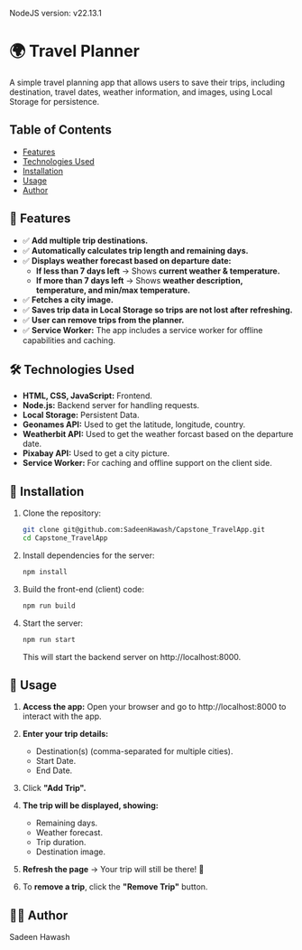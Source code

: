 NodeJS version: v22.13.1

# 🌍 Travel Planner

A simple travel planning app that allows users to save their trips, including destination, travel dates, weather information, and images, using Local Storage for persistence.

## Table of Contents

- [Features](#features)
- [Technologies Used](#technologies-used)
- [Installation](#installation)
- [Usage](#usage)
- [Author](#author)

## 🚀 Features

- ✅ **Add multiple trip destinations.**
- ✅ **Automatically calculates trip length and remaining days.**
- ✅ **Displays weather forecast based on departure date:**
  - **If less than 7 days left** → Shows **current weather & temperature.**
  - **If more than 7 days left** → Shows **weather description, temperature, and min/max temperature.**
- ✅ **Fetches a city image.**
- ✅ **Saves trip data in Local Storage so trips are not lost after refreshing.**
- ✅ **User can remove trips from the planner.**
- ✅ **Service Worker:** The app includes a service worker for offline capabilities and caching.

## 🛠️ Technologies Used

- **HTML, CSS, JavaScript:** Frontend.
- **Node.js:** Backend server for handling requests.
- **Local Storage:** Persistent Data.
- **Geonames API:** Used to get the latitude, longitude, country.
- **Weatherbit API:** Used to get the weather forcast based on the departure date.
- **Pixabay API:** Used to get a city picture.
- **Service Worker:** For caching and offline support on the client side.

## 📌 Installation

1. Clone the repository:

   ```bash
   git clone git@github.com:SadeenHawash/Capstone_TravelApp.git
   cd Capstone_TravelApp
   ```

2. Install dependencies for the server:

   ```bash
   npm install
   ```

3. Build the front-end (client) code:

   ```bash
   npm run build

   ```

4. Start the server:

   ```bash
   npm run start
   ```

   This will start the backend server on http://localhost:8000.

## 📝 Usage

1. **Access the app:** Open your browser and go to http://localhost:8000 to interact with the app.
2. **Enter your trip details:**
   - Destination(s) (comma-separated for multiple cities).
   - Start Date.
   - End Date.
3. Click **"Add Trip".**
4. **The trip will be displayed, showing:**

   - Remaining days.
   - Weather forecast.
   - Trip duration.
   - Destination image.

5. **Refresh the page** → Your trip will still be there! 🎉
6. To **remove a trip**, click the **"Remove Trip"** button.

## 👨‍💻 Author

Sadeen Hawash
